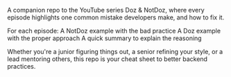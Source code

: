A companion repo to the YouTube series Doz & NotDoz, where every episode highlights one common mistake developers make, and how to fix it.

For each episode:
A NotDoz example with the bad practice
A Doz example with the proper approach
A quick summary to explain the reasoning

Whether you're a junior figuring things out, a senior refining your style, or a lead mentoring others, this repo is your cheat sheet to better backend practices.
